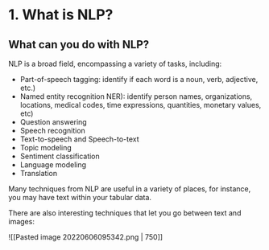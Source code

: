 # 1. What is NLP?

## What can you do with NLP?

NLP is a broad field, encompassing a variety of tasks, including:

- Part-of-speech tagging: identify if each word is a noun, verb, adjective, etc.)
- Named entity recognition NER): identify person names, organizations, locations, medical codes, time expressions, quantities, monetary values, etc)
- Question answering
- Speech recognition
- Text-to-speech and Speech-to-text
- Topic modeling
- Sentiment classification
- Language modeling
- Translation

Many techniques from NLP are useful in a variety of places, for instance, you may have text within your tabular data.

There are also interesting techniques that let you go between text and images:

![[Pasted image 20220606095342.png | 750]]

